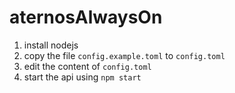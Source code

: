 # aternosAlwaysOn
1. install nodejs
2. copy the file `config.example.toml` to `config.toml`
3. edit the content of `config.toml`
4. start the api using `npm start`
